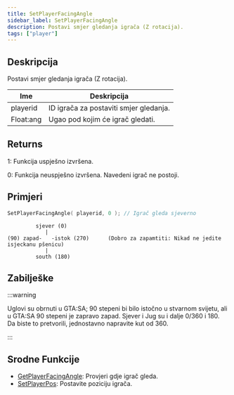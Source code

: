 ```yaml
---
title: SetPlayerFacingAngle
sidebar_label: SetPlayerFacingAngle
description: Postavi smjer gledanja igrača (Z rotacija).
tags: ["player"]
---
```


## Deskripcija

Postavi smjer gledanja igrača (Z rotacija).

| Ime       | Deskripcija                            |
| --------- | -------------------------------------- |
| playerid  | ID igrača za postaviti smjer gledanja. |
| Float:ang | Ugao pod kojim će igrač gledati.       |

## Returns

1: Funkcija uspješno izvršena.

0: Funkcija neuspješno izvršena. Navedeni igrač ne postoji.

## Primjeri

```c
SetPlayerFacingAngle( playerid, 0 ); // Igrač gleda sjeverno
```

```
         sjever (0)
            |
(90) zapad-   -istok (270)      (Dobro za zapamtiti: Nikad ne jedite isjeckanu pšenicu)
            |
         south (180)
```

## Zabilješke

:::warning

Uglovi su obrnuti u GTA:SA; 90 stepeni bi bilo istočno u stvarnom svijetu, ali u GTA:SA 90 stepeni je zapravo zapad. Sjever i Jug su i dalje 0/360 i 180. Da biste to pretvorili, jednostavno napravite kut od 360.

:::

## Srodne Funkcije

- [GetPlayerFacingAngle](GetPlayerFacingAngle): Provjeri gdje igrač gleda.
- [SetPlayerPos](SetPlayerPos): Postavite poziciju igrača.
